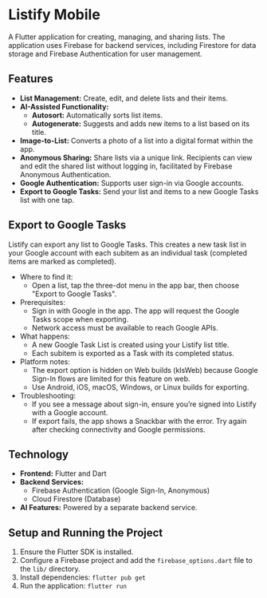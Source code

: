 # Listify Mobile

A Flutter application for creating, managing, and sharing lists. The application uses Firebase for backend services, including Firestore for data storage and Firebase Authentication for user management.

## Features

*   **List Management:** Create, edit, and delete lists and their items.
*   **AI-Assisted Functionality:**
    *   **Autosort:** Automatically sorts list items.
    *   **Autogenerate:** Suggests and adds new items to a list based on its title.
*   **Image-to-List:** Converts a photo of a list into a digital format within the app.
*   **Anonymous Sharing:** Share lists via a unique link. Recipients can view and edit the shared list without logging in, facilitated by Firebase Anonymous Authentication.
*   **Google Authentication:** Supports user sign-in via Google accounts.
*   **Export to Google Tasks:** Send your list and items to a new Google Tasks list with one tap.

## Export to Google Tasks

Listify can export any list to Google Tasks. This creates a new task list in your Google account with each subitem as an individual task (completed items are marked as completed).

- Where to find it:
  - Open a list, tap the three-dot menu in the app bar, then choose "Export to Google Tasks".
- Prerequisites:
  - Sign in with Google in the app. The app will request the Google Tasks scope when exporting.
  - Network access must be available to reach Google APIs.
- What happens:
  - A new Google Task List is created using your Listify list title.
  - Each subitem is exported as a Task with its completed status.
- Platform notes:
  - The export option is hidden on Web builds (kIsWeb) because Google Sign-In flows are limited for this feature on web.
  - Use Android, iOS, macOS, Windows, or Linux builds for exporting.
- Troubleshooting:
  - If you see a message about sign-in, ensure you’re signed into Listify with a Google account.
  - If export fails, the app shows a Snackbar with the error. Try again after checking connectivity and Google permissions.

## Technology

*   **Frontend:** Flutter and Dart
*   **Backend Services:**
    *   Firebase Authentication (Google Sign-In, Anonymous)
    *   Cloud Firestore (Database)
*   **AI Features:** Powered by a separate backend service.

## Setup and Running the Project

1.  Ensure the Flutter SDK is installed.
2.  Configure a Firebase project and add the `firebase_options.dart` file to the `lib/` directory.
3.  Install dependencies: `flutter pub get`
4.  Run the application: `flutter run`

